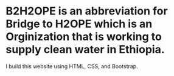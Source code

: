# B2H2OPE is an abbreviation for Bridge to H2OPE which is an Orginization that is working to supply clean water in Ethiopia.

I build this website using HTML, CSS, and Bootstrap.


